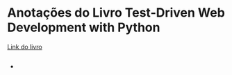 # Anotações do Livro Test-Driven Web Development with Python

[Link do livro](https://www.obeythetestinggoat.com/pages/book.html)


```

```
* 